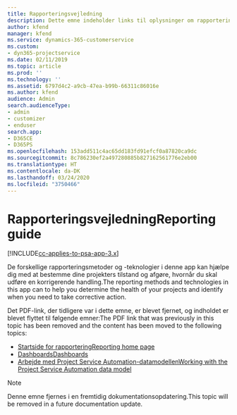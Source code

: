 ```yaml
---
title: Rapporteringsvejledning
description: Dette emne indeholder links til oplysninger om rapportering.
author: kfend
manager: kfend
ms.service: dynamics-365-customerservice
ms.custom:
- dyn365-projectservice
ms.date: 02/11/2019
ms.topic: article
ms.prod: ''
ms.technology: ''
ms.assetid: 6797d4c2-a9cb-47ea-b99b-66311c86016e
ms.author: kfend
audience: Admin
search.audienceType:
- admin
- customizer
- enduser
search.app:
- D365CE
- D365PS
ms.openlocfilehash: 153add511c4ac65dd183fd91efcf0a87820ca9dc
ms.sourcegitcommit: 8c786230ef2a497280885b827162561776e2eb00
ms.translationtype: HT
ms.contentlocale: da-DK
ms.lasthandoff: 03/24/2020
ms.locfileid: "3750466"
---
```

# <a name="reporting-guide"></a><span data-ttu-id="55fe3-103">Rapporteringsvejledning</span><span class="sxs-lookup"><span data-stu-id="55fe3-103">Reporting guide</span></span>

[!INCLUDE[cc-applies-to-psa-app-3.x](../../includes/cc-applies-to-psa-app-3x.md)]

<span data-ttu-id="55fe3-104">De forskellige rapporteringsmetoder og -teknologier i denne app kan hjælpe dig med at bestemme dine projekters tilstand og afgøre, hvornår du skal udføre en korrigerende handling.</span><span class="sxs-lookup"><span data-stu-id="55fe3-104">The reporting methods and technologies in this app can to help you determine the health of your projects and identify when you need to take corrective action.</span></span> 

<span data-ttu-id="55fe3-105">Det PDF-link, der tidligere var i dette emne, er blevet fjernet, og indholdet er blevet flyttet til følgende emner:</span><span class="sxs-lookup"><span data-stu-id="55fe3-105">The PDF link that was previously in this topic has been removed and the content has been moved to the following topics:</span></span>

- [<span data-ttu-id="55fe3-106">Startside for rapportering</span><span class="sxs-lookup"><span data-stu-id="55fe3-106">Reporting home page</span></span>](../reports-reporting-dynamics-365-project-service.md)
- [<span data-ttu-id="55fe3-107">Dashboards</span><span class="sxs-lookup"><span data-stu-id="55fe3-107">Dashboards</span></span>](../reports-dashboards.md)
- [<span data-ttu-id="55fe3-108">Arbejde med Project Service Automation-datamodellen</span><span class="sxs-lookup"><span data-stu-id="55fe3-108">Working with the Project Service Automation data model</span></span>](../reports-working-project-service-data-model.md)

> [!NOTE]
> <span data-ttu-id="55fe3-109">Denne emne fjernes i en fremtidig dokumentationsopdatering.</span><span class="sxs-lookup"><span data-stu-id="55fe3-109">This topic will be removed in a future documentation update.</span></span> 
